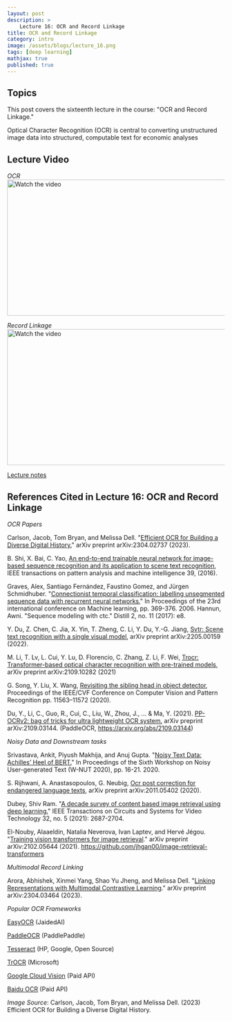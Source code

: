 ```yaml
---
layout: post
description: >
    Lecture 16: OCR and Record Linkage
title: OCR and Record Linkage
category: intro
image: /assets/blogs/lecture_16.png
tags: [deep learning]
mathjax: true
published: true
---
```


## Topics

This post covers the sixteenth lecture in the course: "OCR and Record Linkage." 

Optical Character Recognition (OCR) is central to converting unstructured image data into structured, computable text for economic analyses

## Lecture Video

_OCR_
<a href="https://www.youtube.com/watch?v=JP16z1JNyLg&ab_channel=MelissaDell" target="_blank">
 <img src="http://img.youtube.com/vi/JP16z1JNyLg/mqdefault.jpg" alt="Watch the video" width="560" height="315" />
</a>

_Record Linkage_
<a href="https://www.youtube.com/watch?v=_JYhuQUA1Hg&ab_channel=MelissaDell" target="_blank">
 <img src="http://img.youtube.com/vi/_JYhuQUA1Hg/mqdefault.jpg" alt="Watch the video" width="560" height="315" />
</a>

[Lecture notes](https://www.dropbox.com/s/xj7d4zzyaxnbpme/lecture_OCR_linkage.pdf?dl=0)


## References Cited in Lecture 16: OCR and Record Linkage

_OCR Papers_

Carlson, Jacob, Tom Bryan, and Melissa Dell. "[Efficient OCR for Building a Diverse Digital History.](https://arxiv.org/pdf/2304.02737.pdf)" arXiv preprint arXiv:2304.02737 (2023).

B. Shi, X. Bai, C. Yao, [An end-to-end trainable neural network for image-based sequence recognition and its application to scene text recognition](https://arxiv.org/pdf/1507.05717.pdf%E3%80%82), IEEE transactions on pattern analysis and machine intelligence 39, (2016).

Graves, Alex, Santiago Fernández, Faustino Gomez, and Jürgen Schmidhuber. "[Connectionist temporal classification: labelling unsegmented sequence data with recurrent neural networks.](http://imagine.enpc.fr/~obozinsg/teaching/mva_gm/papers/ctc.pdf)" In Proceedings of the 23rd international conference on Machine learning, pp. 369-376. 2006. Hannun, Awni. "Sequence modeling with ctc." Distill 2, no. 11 (2017): e8.

Y. Du, Z. Chen, C. Jia, X. Yin, T. Zheng, C. Li, Y. Du, Y.-G. Jiang, [Svtr: Scene text recognition with a single visual model](https://arxiv.org/pdf/2205.00159), arXiv preprint arXiv:2205.00159 (2022).

M. Li, T. Lv, L. Cui, Y. Lu, D. Florencio, C. Zhang, Z. Li, F. Wei, [Trocr: Transformer-based optical character recognition with pre-trained models](https://arxiv.org/pdf/2109.10282), arXiv preprint arXiv:2109.10282 (2021)

G. Song, Y. Liu, X. Wang, [Revisiting the sibling head in object detector](http://openaccess.thecvf.com/content_CVPR_2020/papers/Song_Revisiting_the_Sibling_Head_in_Object_Detector_CVPR_2020_paper.pdf), Proceedings of the IEEE/CVF Conference on Computer Vision and Pattern Recognition pp. 11563–11572 (2020).

Du, Y., Li, C., Guo, R., Cui, C., Liu, W., Zhou, J., ... & Ma, Y. (2021). [PP-OCRv2: bag of tricks for ultra lightweight OCR system.](https://arxiv.org/pdf/2109.03144.pdf) arXiv preprint arXiv:2109.03144. (PaddleOCR, https://arxiv.org/abs/2109.03144) 

_Noisy Data and Downstream tasks_

Srivastava, Ankit, Piyush Makhija, and Anuj Gupta. "[Noisy Text Data: Achilles’ Heel of BERT.](https://arxiv.org/pdf/2003.12932.pdf)" In Proceedings of the Sixth Workshop on Noisy User-generated Text (W-NUT 2020), pp. 16-21. 2020.

S. Rijhwani, A. Anastasopoulos, G. Neubig, [Ocr post correction for endangered language texts](https://arxiv.org/pdf/2011.05402), arXiv preprint arXiv:2011.05402 (2020).

Dubey, Shiv Ram. "[A decade survey of content based image retrieval using deep learning.](https://arxiv.org/pdf/2012.00641)" IEEE Transactions on Circuits and Systems for Video Technology 32, no. 5 (2021): 2687-2704.

El-Nouby, Alaaeldin, Natalia Neverova, Ivan Laptev, and Hervé Jégou. "[Training vision transformers for image retrieval](https://arxiv.org/pdf/2102.05644)." arXiv preprint arXiv:2102.05644 (2021). https://github.com/jhgan00/image-retrieval-transformers

_Multimodal Record Linking_

Arora, Abhishek, Xinmei Yang, Shao Yu Jheng, and Melissa Dell. "[Linking Representations with Multimodal Contrastive Learning](https://arxiv.org/pdf/2304.03464.pdf)." arXiv preprint arXiv:2304.03464 (2023).


_Popular OCR Frameworks_

[EasyOCR](https://github.com/JaidedAI/EasyOCR) (JaidedAI)

[PaddleOCR](https://github.com/PaddlePaddle/PaddleOCR) (PaddlePaddle)

[Tesseract](https://github.com/tesseract-ocr/tesseract) (HP, Google, Open Source)

[TrOCR](https://github.com/microsoft/unilm/tree/master/trocr) (Microsoft)

[Google Cloud Vision](https://cloud.google.com/vision) (Paid API)

[Baidu OCR](https://intl.cloud.baidu.com/product/ocr.html) (Paid API)

_Image Source_: Carlson, Jacob, Tom Bryan, and Melissa Dell. (2023) Efficient OCR for Building a Diverse Digital History.
